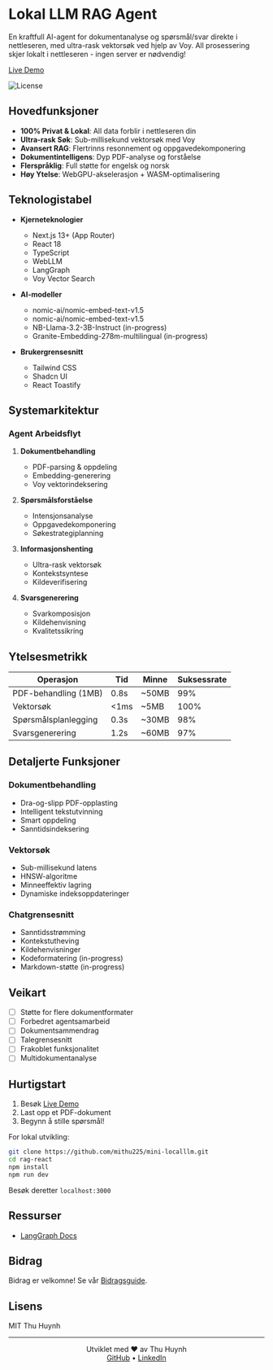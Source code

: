 # Lokal LLM RAG Agent

En kraftfull AI-agent for dokumentanalyse og spørsmål/svar direkte i nettleseren, med ultra-rask vektorsøk ved hjelp av Voy. All prosessering skjer lokalt i nettleseren - ingen server er nødvendig!

[Live Demo](https://mini-local-llm.thuhuynh.no)

![License](https://img.shields.io/badge/license-MIT-blue)

## Hovedfunksjoner

- **100% Privat & Lokal**: All data forblir i nettleseren din
- **Ultra-rask Søk**: Sub-millisekund vektorsøk med Voy
- **Avansert RAG**: Flertrinns resonnement og oppgavedekomponering
- **Dokumentintelligens**: Dyp PDF-analyse og forståelse
- **Flerspråklig**: Full støtte for engelsk og norsk
- **Høy Ytelse**: WebGPU-akselerasjon + WASM-optimalisering

## Teknologistabel

- **Kjerneteknologier**

  - Next.js 13+ (App Router)
  - React 18
  - TypeScript
  - WebLLM
  - LangGraph
  - Voy Vector Search

- **AI-modeller**

  - nomic-ai/nomic-embed-text-v1.5
  - nomic-ai/nomic-embed-text-v1.5
  - NB-Llama-3.2-3B-Instruct (in-progress)
  - Granite-Embedding-278m-multilingual (in-progress)

- **Brukergrensesnitt**
  - Tailwind CSS
  - Shadcn UI
  - React Toastify

## Systemarkitektur

### Agent Arbeidsflyt

1. **Dokumentbehandling**

   - PDF-parsing & oppdeling
   - Embedding-generering
   - Voy vektorindeksering

2. **Spørsmålsforståelse**

   - Intensjonsanalyse
   - Oppgavedekomponering
   - Søkestrategiplanning

3. **Informasjonshenting**

   - Ultra-rask vektorsøk
   - Kontekstsyntese
   - Kildeverifisering

4. **Svarsgenerering**
   - Svarkomposisjon
   - Kildehenvisning
   - Kvalitetssikring

## Ytelsesmetrikk

| Operasjon            | Tid  | Minne | Suksessrate |
| -------------------- | ---- | ----- | ----------- |
| PDF-behandling (1MB) | 0.8s | ~50MB | 99%         |
| Vektorsøk            | <1ms | ~5MB  | 100%        |
| Spørsmålsplanlegging | 0.3s | ~30MB | 98%         |
| Svarsgenerering      | 1.2s | ~60MB | 97%         |

## Detaljerte Funksjoner

### Dokumentbehandling

- Dra-og-slipp PDF-opplasting
- Intelligent tekstutvinning
- Smart oppdeling
- Sanntidsindeksering

### Vektorsøk

- Sub-millisekund latens
- HNSW-algoritme
- Minneeffektiv lagring
- Dynamiske indeksoppdateringer

### Chatgrensesnitt

- Sanntidsstrømming
- Kontekstutheving
- Kildehenvisninger
- Kodeformatering (in-progress)
- Markdown-støtte (in-progress)

## Veikart

- [ ] Støtte for flere dokumentformater
- [ ] Forbedret agentsamarbeid
- [ ] Dokumentsammendrag
- [ ] Talegrensesnitt
- [ ] Frakoblet funksjonalitet
- [ ] Multidokumentanalyse

## Hurtigstart

1. Besøk [Live Demo](https://mini-local-llm.thuhuynh.no)
2. Last opp et PDF-dokument
3. Begynn å stille spørsmål!

For lokal utvikling:

```bash
git clone https://github.com/mithu225/mini-localllm.git
cd rag-react
npm install
npm run dev
```

Besøk deretter `localhost:3000`

## Ressurser

- [LangGraph Docs](https://github.com/langchain-ai/langgraph)

## Bidrag

Bidrag er velkomne! Se vår [Bidragsguide](CONTRIBUTING.md).

## Lisens

MIT Thu Huynh

---

<p align="center">
  Utviklet med ❤️ av Thu Huynh
  <br>
  <a href="https://github.com/Mithu225">GitHub</a> •
  <a href="https://linkedin.com/in/Mithu225">LinkedIn</a>
</p>
